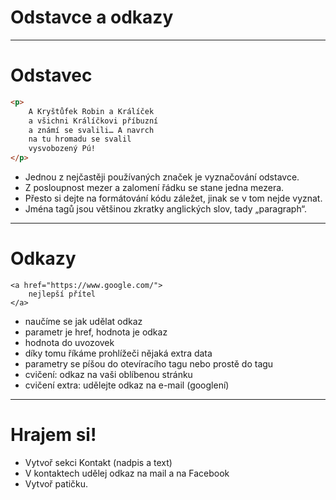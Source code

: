 <!-- .slide: data-state="c-slide-inter" -->

# Odstavce a odkazy

---

# Odstavec

```html
<p>
	A Kryštůfek Robin a Králíček
	a všichni Králíčkovi příbuzní
	a známí se svalili… A navrch
	na tu hromadu se svalil
	vysvobozený Pú!
</p>
```
<!-- .element: class="c-text-md stretch" -->

>>>
* Jednou z nejčastěji používaných značek je vyznačování odstavce.
* Z posloupnost mezer a zalomení řádku se stane jedna mezera.
* Přesto si dejte na formátování kódu záležet, jinak se v tom nejde vyznat.
* Jména tagů jsou většinou zkratky anglických slov, tady „paragraph“.

---

# Odkazy

<pre class="c-text-md" contenteditable><code class="lang-html" data-noescape><span class="fragment" data-fragment-index="10">&lt;a<span class="fragment"> href="<span class="fragment">https://www.google.com/</span>"</span>&gt;
	<span class="fragment" data-fragment-index="20">nejlepší přítel</span>
&lt;/a&gt;</span>
</code></pre>


>>>
* naučíme se jak udělat odkaz
* parametr je href, hodnota je odkaz
* hodnota do uvozovek
* díky tomu říkáme prohlížeči nějaká extra data
* parametry se píšou do otevíracího tagu nebo prostě do tagu
* cvičení: odkaz na vaši oblíbenou stránku
* cvičení extra: udělejte odkaz na e-mail (googlení)

---

<!-- .slide: data-state="c-slide-task" -->

# Hrajem si!

* Vytvoř sekci Kontakt (nadpis a text)
* V kontaktech udělej odkaz na mail a na Facebook
* Vytvoř patičku.

